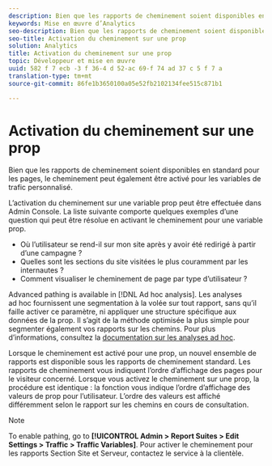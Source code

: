 ```yaml
---
description: Bien que les rapports de cheminement soient disponibles en standard pour les pages, le cheminement peut également être activé pour les variables de trafic personnalisé.
keywords: Mise en œuvre d’Analytics
seo-description: Bien que les rapports de cheminement soient disponibles en standard pour les pages, le cheminement peut également être activé pour les variables de trafic personnalisé.
seo-title: Activation du cheminement sur une prop
solution: Analytics
title: Activation du cheminement sur une prop
topic: Développeur et mise en œuvre
uuid: 582 f 7 ecb -3 f 36-4 d 52-ac 69-f 74 ad 37 c 5 f 7 a
translation-type: tm+mt
source-git-commit: 86fe1b3650100a05e52fb2102134fee515c871b1

---
```



# Activation du cheminement sur une prop

Bien que les rapports de cheminement soient disponibles en standard pour les pages, le cheminement peut également être activé pour les variables de trafic personnalisé.

L’activation du cheminement sur une variable prop peut être effectuée dans Admin Console. La liste suivante comporte quelques exemples d’une question qui peut être résolue en activant le cheminement pour une variable prop.

* Où l’utilisateur se rend-il sur mon site après y avoir été redirigé à partir d’une campagne ?
* Quelles sont les sections du site visitées le plus couramment par les internautes ?
* Comment visualiser le cheminement de page par type d’utilisateur ?

Advanced pathing is available in [!DNL Ad hoc analysis]. Les analyses ad hoc fournissent une segmentation à la volée sur tout rapport, sans qu’il faille activer ce paramètre, ni appliquer une structure spécifique aux données de la prop. Il s’agit de la méthode optimisée la plus simple pour segmenter également vos rapports sur les chemins. Pour plus d’informations, consultez la [documentation sur les analyses ad hoc](https://marketing.adobe.com/resources/help/en_US/dsc/).

Lorsque le cheminement est activé pour une prop, un nouvel ensemble de rapports est disponible sous les rapports de cheminement standard. Les rapports de cheminement vous indiquent l’ordre d’affichage des pages pour le visiteur concerné. Lorsque vous activez le cheminement sur une prop, la procédure est identique : la fonction vous indique l’ordre d’affichage des valeurs de prop pour l’utilisateur. L’ordre des valeurs est affiché différemment selon le rapport sur les chemins en cours de consultation.

>[!NOTE]
>
>To enable pathing, go to **[!UICONTROL Admin &gt; Report Suites &gt; Edit Settings &gt; Traffic &gt; Traffic Variables]**. Pour activer le cheminement pour les rapports Section Site et Serveur, contactez le service à la clientèle.

